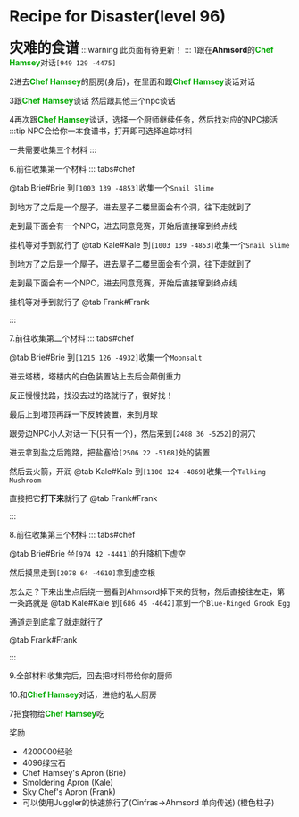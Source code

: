 # Recipe for Disaster(level 96)
<span style="font-size: 25px;">**灾难的食谱**</span>
:::warning 
此页面有待更新！
:::
1跟在**Ahmsord**的<font color=00AA00>**Chef Hamsey**</font>对话`[949 129 -4475]`

2进去<font color=00AA00>**Chef Hamsey**</font>的厨房(身后)，在里面和跟<font color=00AA00>**Chef Hamsey**</font>谈话对话

3跟<font color=00AA00>**Chef Hamsey**</font>谈话 然后跟其他三个npc谈话

4再次跟<font color=00AA00>**Chef Hamsey**</font>谈话，选择一个厨师继续任务，然后找对应的NPC接活
:::tip
NPC会给你一本食谱书，打开即可选择追踪材料

一共需要收集三个材料
:::

6.前往收集第一个材料
::: tabs#chef

@tab Brie#Brie
到`[1003 139 -4853]`收集一个`Snail Slime`

到地方了之后是一个屋子，进去屋子二楼里面会有个洞，往下走就到了

走到最下面会有一个NPC，进去同意竞赛，开始后直接窜到终点线

挂机等对手到就行了
@tab Kale#Kale
到`[1003 139 -4853]`收集一个`Snail Slime`

到地方了之后是一个屋子，进去屋子二楼里面会有个洞，往下走就到了

走到最下面会有一个NPC，进去同意竞赛，开始后直接窜到终点线

挂机等对手到就行了
@tab Frank#Frank

:::

7.前往收集第二个材料
::: tabs#chef

@tab Brie#Brie
到`[1215 126 -4932]`收集一个`Moonsalt`

进去塔楼，塔楼内的白色装置站上去后会颠倒重力

反正慢慢找路，找没去过的路就行了，很好找！

最后上到塔顶再踩一下反转装置，来到月球

跟旁边NPC小人对话一下(只有一个)，然后来到`[2488 36 -5252]`的洞穴

进去拿到盐之后跑路，把盐塞给`[2506 22 -5168]`处的装置

然后去火箭，开润
@tab Kale#Kale
到`[1100 124 -4869]`收集一个`Talking Mushroom`
 
直接把它**打下来**就行了
@tab Frank#Frank

:::

8.前往收集第三个材料
::: tabs#chef

@tab Brie#Brie
坐`[974 42 -4441]`的升降机下虚空

然后摸黑走到`[2078 64 -4610]`拿到虚空根

怎么走？下来出生点后绕一圈看到Ahmsord掉下来的货物，然后直接往左走，第一条路就是
@tab Kale#Kale
到`[686 45 -4642]`拿到一个`Blue-Ringed Grook Egg`

通道走到底拿了就走就行了

@tab Frank#Frank

:::


9.全部材料收集完后，回去把材料带给你的厨师

10.和<font color=00AA00>**Chef Hamsey**</font>对话，进他的私人厨房

7把食物给<font color=00AA00>**Chef Hamsey**</font>吃

奖励
+ 4200000经验
+ 4096绿宝石
+ Chef Hamsey's Apron (Brie) 
+ Smoldering Apron (Kale) 
+ Sky Chef's Apron (Frank)
+ 可以使用Juggler的快速旅行了(Cinfras→Ahmsord 单向传送) (橙色柱子)
